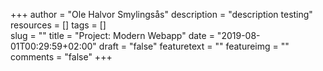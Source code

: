 +++
author = "Ole Halvor Smylingsås"
description = "description testing"
resources = []
tags = []   
slug = ""
title = "Project: Modern Webapp"
date = "2019-08-01T00:29:59+02:00"
draft = "false"
featuretext = ""
featureimg = ""
comments = "false"
+++

